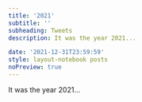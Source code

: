 ```yaml
---
title: '2021'
subtitle: ''
subheading: Tweets
description: It was the year 2021...

date: '2021-12-31T23:59:59'
style: layout-notebook posts
noPreview: true
---
```

It was the year 2021...
